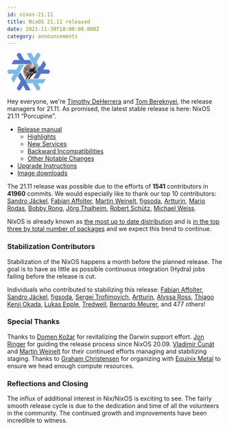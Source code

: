 ```yaml
---
id: nixos-21.11
title: NixOS 21.11 released
date: 2021-11-30T18:00:00.000Z
category: announcements
---
```

[![21.11 Porcupine logo](../../../assets/logo/nixos-logo-21.11-porcupine-lores.png)](https://github.com/NixOS/nixos-artwork/blob/master/releases/21.11-porcupine/porcupine.png)

Hey everyone, we're [Timothy DeHerrera](https://github.com/nrdxp) and [Tom Bereknyei](https://github.com/tomberek), the release managers for 21.11. As promised, the latest stable release is here: NixOS 21.11 “Porcupine”.

*   [Release manual](/manual/nixos/stable/release-notes.html#sec-release-21.11)
    *   [Highlights](/manual/nixos/stable/release-notes.html#sec-release-21.11-highlights)
    *   [New Services](/manual/nixos/stable/release-notes.html#sec-release-21.11-new-services)
    *   [Backward Incompatibilities](/manual/nixos/stable/release-notes.html#sec-release-21.11-incompatibilities)
    *   [Other Notable Changes](/manual/nixos/stable/release-notes.html#sec-release-21.11-notable-changes)
*   [Upgrade Instructions](/manual/nixos/stable/index.html#sec-upgrading)
*   [Image downloads](/download.html#download-nixos)

The 21.11 release was possible due to the efforts of **1541** contributors in **41960** commits. We would especially like to thank our top 10 contributors: [Sandro Jäckel](https://github.com/supersandro2000), [Fabian Affolter](https://github.com/fabaff), [Martin Weinelt](https://github.com/mweinelt), [figsoda](https://github.com/figsoda), [Artturin](https://github.com/Artturin), [Mario Rodas](https://github.com/marsam), [Bobby Rong](https://github.com/bobby285271), [Jörg Thalheim](https://github.com/mic92), [Robert Schütz](https://github.com/dotlambda), [Michael Weiss](https://github.com/primeos).

NixOS is already known as [the most up to date distribution](https://repology.org/repositories/statistics/newest) and is [in the top three by total number of packages](https://repology.org/repositories/statistics/total) and we expect this trend to continue.

### Stabilization Contributors

Stabilization of the NixOS happens a month before the planned release. The goal is to have as little as possible continuous integration (Hydra) jobs failing before the release is cut.

Individuals who contributed to stabilizing this release: [Fabian Affolter](https://github.com/fabaff), [Sandro Jäckel](https://github.com/supersandro2000), [figsoda](https://github.com/figsoda), [Sergei Trofimovich](https://github.com/trofi), [Artturin](https://github.com/Artturin), [Alyssa Ross](https://github.com/alyssais), [Thiago Kenji Okada](https://github.com/thiagokokada), [Lukas Epple](https://github.com/sternenseemann), [Tredwell](https://github.com/TredwellGit), [Bernardo Meurer](https://github.com/lovesegfault), and 477 others!

### Special Thanks

Thanks to [Domen Kožar](https://github.com/domenkozar) for revitalizing the Darwin support effort. [Jon Ringer](https://github.com/jonringer) for guiding the release process since NixOS 20.09. [Vladimír Čunát](https://github.com/vcunat) and [Martin Weinelt](https://github.com/mweinelt) for their continued efforts managing and stabilizing staging. Thanks to [Graham Christensen](https://github.com/grahamc) for organizing with [Equinix Metal](https://metal.equinix.com/) to ensure we head enough compute resources.

### Reflections and Closing

The influx of additional interest in Nix/NixOS is exciting to see. The fairly smooth release cycle is due to the dedication and time of all the volunteers in the community. The continued growth and improvements have been incredible to witness.
